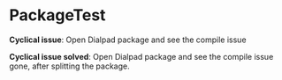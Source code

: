 # PackageTest

**Cyclical issue**: Open Dialpad package and see the compile issue

**Cyclical issue solved**: Open Dialpad package and see the compile issue gone, after splitting the package.